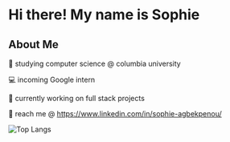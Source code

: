 # Hi there! My name is Sophie

## About Me

🍵 studying computer science @ columbia university

💻 incoming Google intern

🌱 currently working on full stack projects

💌 reach me @ https://www.linkedin.com/in/sophie-agbekpenou/

![Top Langs](https://github-readme-stats.vercel.app/api/top-langs/?username=sophieagb&layout=compact)


<!--
**sophie2004/sophie2004** is a ✨ _special_ ✨ repository because its `README.md` (this file) appears on your GitHub profile.

Here are some ideas to get you started:

- 🔭 I’m currently working on ...
- 🌱 I’m currently learning ...
- 👯 I’m looking to collaborate on ...
- 🤔 I’m looking for help with ...
- 💬 Ask me about ...
- 📫 How to reach me: ...
- 😄 Pronouns: ...
- ⚡ Fun fact: ...
-->

